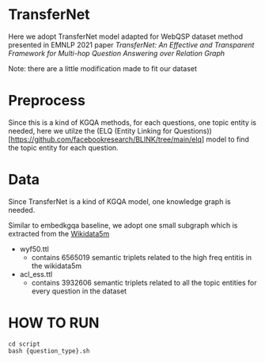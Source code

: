 # TransferNet
Here we adopt TransferNet model adapted for WebQSP dataset method presented in EMNLP 2021 paper *TransferNet: An Effective and Transparent Framework for Multi-hop Question Answering over Relation Graph*

Note: there are a little modification made to fit our dataset

# Preprocess

Since this is a kind of KGQA methods, for each questions, one topic entity is needed, here we utilze the (ELQ (Entity Linking for Questions))[https://github.com/facebookresearch/BLINK/tree/main/elq] model to find the topic entity for each question.


# Data
Since TransferNet is a kind of KGQA model, one knowledge graph is needed.

Similar to embedkgqa baseline, we adopt one small subgraph which is extracted from the [Wikidata5m](https://deepgraphlearning.github.io/project/wikidata5m)

- wyf50.ttl
  - contains 6565019 semantic triplets related to the high freq entitis in the wikidata5m
- acl_ess.ttl
  - contains 3932606 semantic triplets related to all the topic entities for every question in the dataset

# HOW TO RUN
```
cd script
bash {question_type}.sh
```